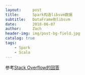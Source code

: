 ```yaml
---
layout:     post
title:      Spark构造libsvm数据
subtitle:   DataFrame到libsvm
date:       2018-06-07
author:     Zach
header-img: img/post-bg-field.jpg
catalog: true
tags:
    - Spark
    - Scala
---
```


参考[Stack Overflow的回答](https://stackoverflow.com/questions/41416291/how-to-prepare-data-into-a-libsvm-format-from-dataframe)
